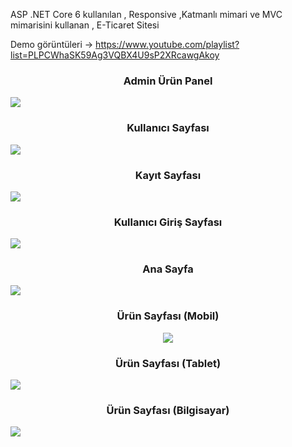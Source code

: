 ASP .NET Core 6 kullanılan , Responsive ,Katmanlı mimari ve MVC mimarisini kullanan , E-Ticaret Sitesi

Demo görüntüleri -> https://www.youtube.com/playlist?list=PLPCWhaSK59Ag3VQBX4U9sP2XRcawgAkoy
<h3 align="center">Admin Ürün Panel</h1>
<img src="https://github.com/Burakyilmam/E-TicaretSite/assets/61635780/8bacd22c-7b5c-4530-963a-bbe370eedd77">
<h3 align="center">Kullanıcı Sayfası</h1>
<img src="https://github.com/Burakyilmam/E-TicaretSite/assets/61635780/1af8f1ba-bca5-425b-8de0-3a722ef7a4d0">
<h3 align="center">Kayıt Sayfası</h1>
<img src="https://github.com/Burakyilmam/E-TicaretSite/assets/61635780/0b8662cd-f0f3-452c-9fbf-5037c792f493">
<h3 align="center">Kullanıcı Giriş Sayfası</h1>
<img src="https://github.com/Burakyilmam/E-TicaretSite/assets/61635780/dc83ddfe-24f0-4bf7-b10d-aa4cccb62dde">
<h3 align="center">Ana Sayfa</h1>
<img src="https://github.com/Burakyilmam/E-TicaretSite/assets/61635780/9a5d29be-51bb-4fa3-8293-d9e32214175d">
<h3 align="center">Ürün Sayfası (Mobil)</h1>
<p align="center">
  <img src="https://github.com/Burakyilmam/E-TicaretSite/assets/61635780/b6dbec94-bb6a-485f-b37d-b9f8d8bb60b1">
</p>
<h3 align="center">Ürün Sayfası (Tablet)</h1>
<img src="https://github.com/Burakyilmam/E-TicaretSite/assets/61635780/634c5a93-6e83-4dec-a906-6ba0ed9777ff">
<h3 align="center">Ürün Sayfası (Bilgisayar)</h1>
<img src="https://github.com/Burakyilmam/E-TicaretSite/assets/61635780/3ea98222-d20a-4115-927b-0bc86ff7894b">
